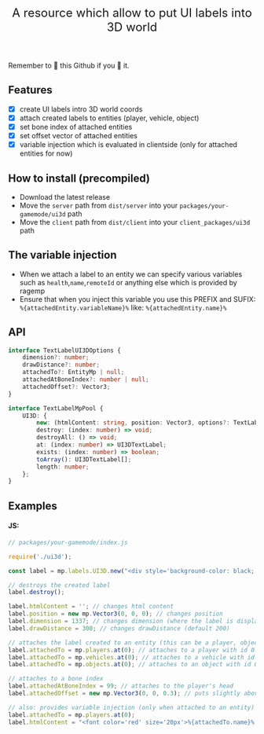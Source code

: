 <p align="center" style="font-size: 24px">A resource which allow to put UI labels into 3D world</p>

<br />

Remember to 🌟 this Github if you 💖 it.

## Features

-   [x] create UI labels intro 3D world coords
-   [x] attach created labels to entities (player, vehicle, object)
-   [x] set bone index of attached entities
-   [x] set offset vector of attached entities
-   [x] variable injection which is evaluated in clientside (only for attached entities for now)

## How to install (precompiled)

-   Download the latest release
-   Move the `server` path from `dist/server` into your `packages/your-gamemode/ui3d` path
-   Move the `client` path from `dist/client` into your `client_packages/ui3d` path

## The variable injection

-   When we attach a label to an entity we can specify various variables such as `health`,`name`,`remoteId` or anything else which is provided by ragemp
-   Ensure that when you inject this variable you use this PREFIX and SUFIX: `%{attachedEntity.variableName}%` like: `%{attachedEntity.name}%`

## API

```ts
interface TextLabelUI3DOptions {
	dimension?: number;
	drawDistance?: number;
	attachedTo?: EntityMp | null;
	attachedAtBoneIndex?: number | null;
	attachedOffset?: Vector3;
}

interface TextLabelMpPool {
	UI3D: {
		new: (htmlContent: string, position: Vector3, options?: TextLabelUI3DOptions) => UI3DTextLabel;
		destroy: (index: number) => void;
		destroyAll: () => void;
		at: (index: number) => UI3DTextLabel;
		exists: (index: number) => boolean;
		toArray(): UI3DTextLabel[];
		length: number;
	};
}
```

## Examples

#### JS:

```js
// packages/your-gamemode/index.js

require('./ui3d');

const label = mp.labels.UI3D.new("<div style='background-color: black; padding: 5px; color: white;'>Cool</div>", new mp.Vector3(0, 0, 0));

// destroys the created label
label.destroy();

label.htmlContent = ''; // changes html content
label.position = new mp.Vector3(0, 0, 0); // changes position
label.dimension = 1337; // changes dimension (where the label is displayed)
label.drawDistance = 300; // changes drawDistance (default 200)

// attaches the label created to an entity (this can be a player, object, vehicle)
label.attachedTo = mp.players.at(0); // attaches to a player with id 0
label.attachedTo = mp.vehicles.at(0); // attaches to a vehicle with id 0
label.attachedTo = mp.objects.at(0); // attaches to an object with id 0

// attaches to a bone index
label.attachedAtBoneIndex = 99; // attaches to the player's head
label.attachedOffset = new mp.Vector3(0, 0, 0.3); // puts slightly above the head (if attachedAtBoneIndex is not present, it evaluates as world pos + offset)

// also: provides variable injection (only when attached to an entity)
label.attachedTo = mp.players.at(0);
label.htmlContent = "<font color='red' size='20px'>%{attachedTo.name}% (%{attachedTo.remoteId}%)</font>"; // this is evaluated on the client side only
```
